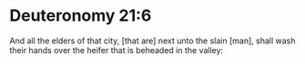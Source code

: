 # Deuteronomy 21:6

And all the elders of that city, [that are] next unto the slain [man], shall wash their hands over the heifer that is beheaded in the valley: